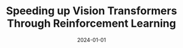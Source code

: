 ---
title: 'Speeding up Vision Transformers Through Reinforcement Learning'
collection: publications
permalink: /publication/2024-CEUR Workshop Proceedings-Speeding-up.md
excerpt: 'F. Cauteruccio, M. Marchetti, D. Traini, D. Ursino, L. Virgili'
date: 2024-01-01
venue: 'CEUR Workshop Proceedings'
location: 'DIEM, University of Salerno, Italy, DII, Polytechnic University of Marche, Italy, CHIMOMO, University of Modena and Reggio Emilia, Italy'
---